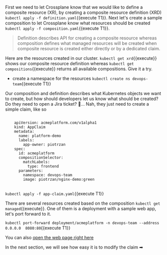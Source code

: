 First we need to let Crossplane know that we would like to define a composite resource (XR), by creating a composite resource definition (XRD) `kubectl apply -f definition.yaml`{{execute T1}}. Next let's create a sample composition to let Crossplane know what resources should be created `kubectl apply -f composition.yaml`{{execute T1}}.

> Definition describes API for creating a composite resource whereas composition defines what managed resources will be created when composite resource is created either directly or by a dedicated claim.

Here are the resources created in our cluster. `kubectl get xrd`{{execute}} shows our composite resource definition whereas `kubectl get compositions`{{execute}} returns all available compositions. Give it a try.

- create a namespace for the resources `kubectl create ns devops-team`{{execute T1}}

Our composition and definition describes what Kubernetes objects we want to create, but how should developers let us know what should be created? Do they need to open a Jira ticket? 😤... Nah, they just need to create a simple claim, like so

<pre>
<code class="language-yaml">
    apiVersion: acmeplatform.com/v1alpha1
    kind: AppClaim
    metadata:
      name: platform-demo
      labels:
        app-owner: piotrzan
    spec:
      id: acmeplatform
      compositionSelector:
        matchLabels:
          type: frontend
      parameters:
        namespace: devops-team
        image: piotrzan/nginx-demo:green
</code>
</pre>

`kubectl apply -f app-claim.yaml`{{execute T1}}

There are several resources created based on the composition `kubectl get managed`{{execute}}. One of them is a deployment with a sample web app, let's port forward to it.

`kubectl port-forward deployment/acmeplatform -n devops-team --address 0.0.0.0  8080:80`{{execute T1}}

You can also [open the web page right here](https://[[HOST_SUBDOMAIN]]-8080-[[KATACODA_HOST]].environments.katacoda.com/)

In the next section, we will see how easy it is to modify the claim ➡

